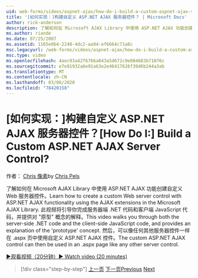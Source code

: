 ```yaml
---
uid: web-forms/videos/aspnet-ajax/how-do-i-build-a-custom-aspnet-ajax-server-control
title: '[如何实现：]构建自定义 ASP.NET AJAX 服务器控件？ | Microsoft Docs'
author: rick-anderson
description: 了解如何在 Microsoft AJAX Library 中使用 ASP.NET AJAX 功能创建自定义 Web 服务器控件。 本视频将引导你 。
ms.author: riande
ms.date: 07/25/2007
ms.assetid: 1165e0b4-2240-4dc2-aa94-ef6664c71a8c
msc.legacyurl: /web-forms/videos/aspnet-ajax/how-do-i-build-a-custom-aspnet-ajax-server-control
msc.type: video
ms.openlocfilehash: 4aec93a42f6766a043a5d672c9e084683b71076c
ms.sourcegitcommit: e7e91932a6e91a63e2e46417626f39d6b244a3ab
ms.translationtype: MT
ms.contentlocale: zh-CN
ms.lasthandoff: 03/06/2020
ms.locfileid: "78420158"
---
```

# <a name="how-do-i-build-a-custom-aspnet-ajax-server-control"></a><span data-ttu-id="857d8-105">[如何实现：]构建自定义 ASP.NET AJAX 服务器控件？</span><span class="sxs-lookup"><span data-stu-id="857d8-105">[How Do I:] Build a Custom ASP.NET AJAX Server Control?</span></span>

<span data-ttu-id="857d8-106">作者： [Chris 像素](https://twitter.com/chrispels)</span><span class="sxs-lookup"><span data-stu-id="857d8-106">by [Chris Pels](https://twitter.com/chrispels)</span></span>

<span data-ttu-id="857d8-107">了解如何在 Microsoft AJAX Library 中使用 ASP.NET AJAX 功能创建自定义 Web 服务器控件。</span><span class="sxs-lookup"><span data-stu-id="857d8-107">Learn how to create a custom Web server control with ASP.NET AJAX functionality using the AJAX extensions in the Microsoft AJAX Library.</span></span> <span data-ttu-id="857d8-108">此视频将引导你完成服务器端 .NET 代码和客户端 JavaScript 代码，并提供对 "原型" 概念的解释。</span><span class="sxs-lookup"><span data-stu-id="857d8-108">This video walks you through both the server-side .NET code and the client-side JavaScript code, and provides an explanation of the 'prototype' concept.</span></span> <span data-ttu-id="857d8-109">然后，可以像任何其他服务器控件一样在 .aspx 页中使用自定义 ASP.NET AJAX 控件。</span><span class="sxs-lookup"><span data-stu-id="857d8-109">The custom ASP.NET AJAX control can then be used in an .aspx page like any other server control.</span></span>

[<span data-ttu-id="857d8-110">&#9654;观看视频（20分钟）</span><span class="sxs-lookup"><span data-stu-id="857d8-110">&#9654; Watch video (20 minutes)</span></span>](https://channel9.msdn.com/Blogs/ASP-NET-Site-Videos/how-do-i-build-a-custom-aspnet-ajax-server-control)

> [!div class="step-by-step"]
> <span data-ttu-id="857d8-111">[上一页](how-do-i-debug-aspnet-ajax-applications-using-visual-studio-2005.md)
> [下一页](how-do-i-use-javascript-to-refresh-an-aspnet-ajax-updatepanel.md)</span><span class="sxs-lookup"><span data-stu-id="857d8-111">[Previous](how-do-i-debug-aspnet-ajax-applications-using-visual-studio-2005.md)
[Next](how-do-i-use-javascript-to-refresh-an-aspnet-ajax-updatepanel.md)</span></span>
